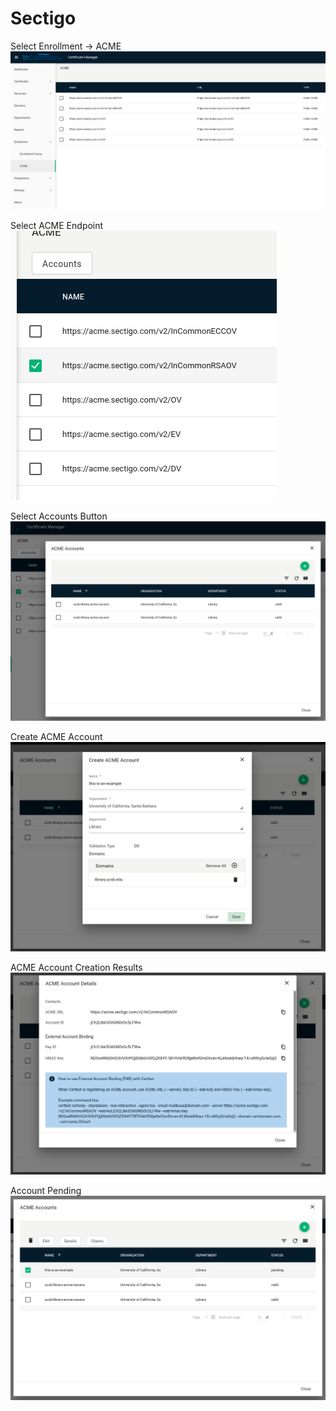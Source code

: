# Sectigo


Select Enrollment -> ACME
![SCM Enrollment ACME](../../docs/1-scm-enrollment_ACME.png)


Select ACME Endpoint
![SCM Enrollment ACME](../../docs/2-scm-select-acme-endpoint.png)


Select Accounts Button
![SCM Enrollment ACME](../../docs/3-scm-select-accounts-button.png)


Create ACME Account
![SCM Enrollment ACME](../../docs/4-scm-create-acme-account.png)


ACME Account Creation Results
![SCM Enrollment ACME](../../docs/5-scm-acme-account-creation-results.png)


Account Pending
![SCM Enrollment ACME](../../docs/6-scm-account-pending.png)
